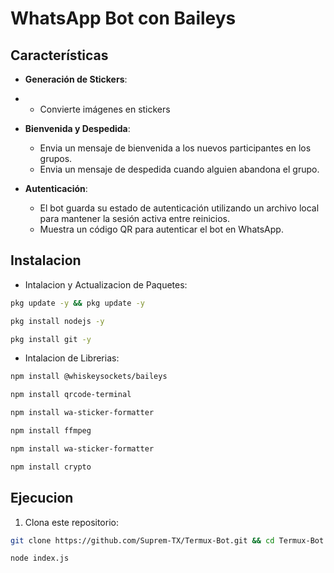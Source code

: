# WhatsApp Bot con Baileys

## Características

- **Generación de Stickers**:
- 
  - Convierte imágenes en stickers

- **Bienvenida y Despedida**:
  - Envia un mensaje de bienvenida a los nuevos participantes en los grupos.
  - Envia un mensaje de despedida cuando alguien abandona el grupo.

- **Autenticación**:
  - El bot guarda su estado de autenticación utilizando un archivo local para mantener la sesión activa entre reinicios.
  - Muestra un código QR para autenticar el bot en WhatsApp.

## Instalacion

- Intalacion y Actualizacion de Paquetes:
```bash
pkg update -y && pkg update -y
```
```bash
pkg install nodejs -y
```
```bash
pkg install git -y
```

- Intalacion de Librerias:
```bash
npm install @whiskeysockets/baileys
```
```bash
npm install qrcode-terminal
```
```bash
npm install wa-sticker-formatter
```
```bash
npm install ffmpeg
```
```bash
npm install wa-sticker-formatter
```
```bash
npm install crypto
```
## Ejecucion

1. Clona este repositorio:
```bash
git clone https://github.com/Suprem-TX/Termux-Bot.git && cd Termux-Bot
```
```bash
node index.js
```
